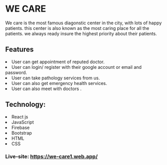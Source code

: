 # WE CARE
We care is the most famous diagonstic center in the city, with lots of happy patients. this center is also known as the most caring place for all the patients. we always ready insure the highest priority about their patients.

## Features
<li>User can get appointment of reputed doctor.</li>
<li>User can login/ register with their google account or email and password.</li>
<li>User can take pathology services  from us.</li>
<li>User can also get emergency health services.</li>
<li>User can also meet with doctors .</li>


## Technology: 
<li>React js</li>
<li>JavaScript</li>
<li>Firebase</li>
<li>Bootstrap</li>
<li>HTML</li>
<li>CSS</li>

### Live-site: https://we-care1.web.app/